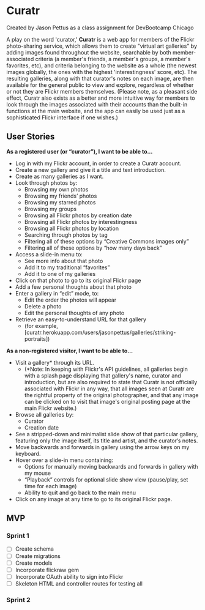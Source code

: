 # Curatr
Created by Jason Pettus
as a class assignment for DevBootcamp Chicago

A play on the word 'curator,' <b>Curatr</b> is a web app for members of the Flickr photo-sharing service, which allows them to create "virtual art galleries" by adding images found throughout the website, searchable by both member-associated criteria (a member's friends, a member's groups, a member's favorites, etc), and criteria belonging to the website as a whole (the newest images globally, the ones with the highest 'interestingness' score, etc). The resulting galleries, along with that curator's notes on each image, are then available for the general public to view and explore, regardless of whether or not they are Flickr members themselves. (Please note, as a pleasant side effect, Curatr also exists as a better and more intuitive way for members to look through the images associated with their accounts than the built-in functions at the main website, and the app can easily be used just as a sophisticated Flickr interface if one wishes.)

## User Stories

<b>As a registered user (or “curator”), I want to be able to...</b>
- Log in with my Flickr account, in order to create a Curatr account.
- Create a new gallery and give it a title and text introduction.
- Create as many galleries as I want.
- Look through photos by:
  * Browsing my own photos
  * Browsing my friends’ photos
  * Browsing my starred photos
  * Browsing my groups
  * Browsing all Flickr photos by creation date
  * Browsing all Flickr photos by interestingness
  * Browsing all Flickr photos by location
  * Searching through photos by tag
  * Filtering all of these options by “Creative Commons images only”
  * Filtering all of these options by “how many days back”
- Access a slide-in menu to:
  * See more info about that photo
  * Add it to my traditional “favorites”
  * Add it to one of my galleries
- Click on that photo to go to its original Flickr page
- Add a few personal thoughts about that photo
- Enter a gallery in “edit” mode, to:
  * Edit the order the photos will appear
  * Delete a photo
  * Edit the personal thoughts of any photo
- Retrieve an easy-to-understand URL for that gallery
  * (for example, [curatr.herokuapp.com/users/jasonpettus/galleries/striking-portraits])

<b>As a non-registered visitor, I want to be able to...</b>
- Visit a gallery\* through its URL.
  * (\*Note: In keeping with Flickr's API guidelines, all galleries begin with a splash page displaying that gallery's name, curator and introduction, but are also required to state that Curatr is not officially associated with Flickr in any way, that all images seen at Curatr are the rightful property of the original photographer, and that any image can be clicked on to visit that image's original posting page at the main Flickr website.)
- Browse all galleries by:
  * Curator
  * Creation date
- See a stripped-down and minimalist slide show of that particular gallery, featuring only the image itself, its title and artist, and the curator’s notes.
- Move backwards and forwards in gallery using the arrow keys on my keyboard.
- Hover over a slide-in menu containing:
  * Options for manually moving backwards and forwards in gallery with my mouse
  * “Playback” controls for optional slide show view (pause/play, set time for each image)
  * Ability to quit and go back to the main menu
- Click on any image at any time to go to its original Flickr page.

## MVP

### Sprint 1
- [ ] Create schema
- [ ] Create migrations
- [ ] Create models
- [ ] Incorporate flickraw gem
- [ ] Incorporate OAuth ability to sign into Flickr
- [ ] Skeleton HTML and controller routes for testing all

### Sprint 2
